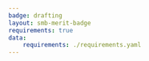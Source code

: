 ```yaml
---
badge: drafting
layout: smb-merit-badge
requirements: true
data:
    requirements: ./requirements.yaml
---
```


